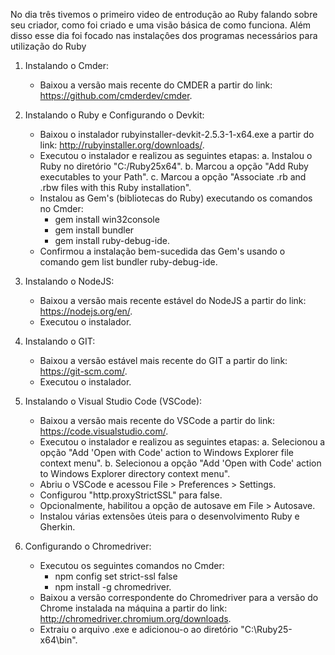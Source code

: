 No dia três tivemos o primeiro video de entrodução ao Ruby falando sobre seu criador, como foi criado e uma visão básica de como funciona. Além disso esse dia foi focado nas instalaçôes dos programas necessários para utilização do Ruby


1. Instalando o Cmder:
   - Baixou a versão mais recente do CMDER a partir do link: https://github.com/cmderdev/cmder.
   
2. Instalando o Ruby e Configurando o Devkit:
   - Baixou o instalador rubyinstaller-devkit-2.5.3-1-x64.exe a partir do link: http://rubyinstaller.org/downloads/.
   - Executou o instalador e realizou as seguintes etapas:
     a. Instalou o Ruby no diretório "C:/Ruby25x64".
     b. Marcou a opção "Add Ruby executables to your Path".
     c. Marcou a opção "Associate .rb and .rbw files with this Ruby installation".
   - Instalou as Gem's (bibliotecas do Ruby) executando os comandos no Cmder:
     - gem install win32console
     - gem install bundler
     - gem install ruby-debug-ide.
   - Confirmou a instalação bem-sucedida das Gem's usando o comando gem list bundler ruby-debug-ide.

3. Instalando o NodeJS:
   - Baixou a versão mais recente estável do NodeJS a partir do link: https://nodejs.org/en/.
   - Executou o instalador.

4. Instalando o GIT:
   - Baixou a versão estável mais recente do GIT a partir do link: https://git-scm.com/.
   - Executou o instalador.

5. Instalando o Visual Studio Code (VSCode):
   - Baixou a versão mais recente do VSCode a partir do link: https://code.visualstudio.com/.
   - Executou o instalador e realizou as seguintes etapas:
     a. Selecionou a opção "Add 'Open with Code' action to Windows Explorer file context menu".
     b. Selecionou a opção "Add 'Open with Code' action to Windows Explorer directory context menu".
   - Abriu o VSCode e acessou File > Preferences > Settings.
   - Configurou "http.proxyStrictSSL" para false.
   - Opcionalmente, habilitou a opção de autosave em File > Autosave.
   - Instalou várias extensões úteis para o desenvolvimento Ruby e Gherkin.

6. Configurando o Chromedriver:
   - Executou os seguintes comandos no Cmder:
     - npm config set strict-ssl false
     - npm install -g chromedriver.
   - Baixou a versão correspondente do Chromedriver para a versão do Chrome instalada na máquina a partir do link: http://chromedriver.chromium.org/downloads.
   - Extraiu o arquivo .exe e adicionou-o ao diretório "C:\Ruby25-x64\bin".

